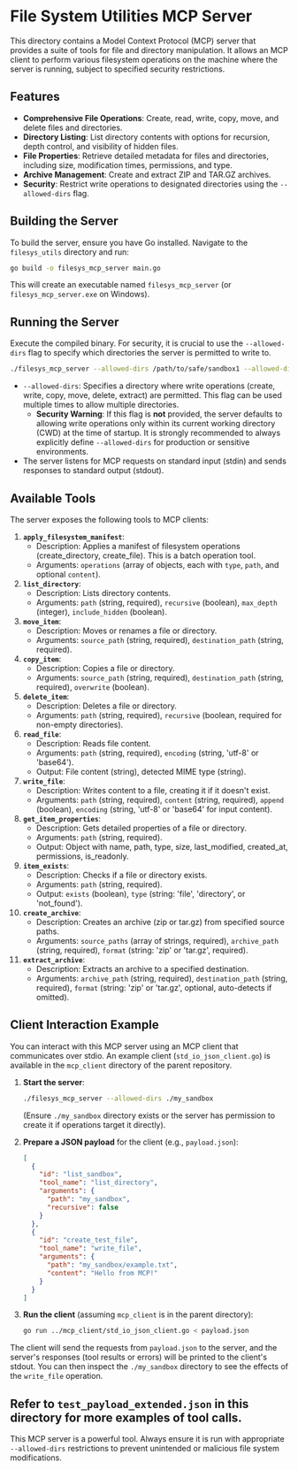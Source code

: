 # File System Utilities MCP Server

This directory contains a Model Context Protocol (MCP) server that provides a suite of tools for file and directory manipulation. It allows an MCP client to perform various filesystem operations on the machine where the server is running, subject to specified security restrictions.

## Features

*   **Comprehensive File Operations**: Create, read, write, copy, move, and delete files and directories.
*   **Directory Listing**: List directory contents with options for recursion, depth control, and visibility of hidden files.
*   **File Properties**: Retrieve detailed metadata for files and directories, including size, modification times, permissions, and type.
*   **Archive Management**: Create and extract ZIP and TAR.GZ archives.
*   **Security**: Restrict write operations to designated directories using the `--allowed-dirs` flag.

## Building the Server

To build the server, ensure you have Go installed. Navigate to the `filesys_utils` directory and run:

```bash
go build -o filesys_mcp_server main.go
```

This will create an executable named `filesys_mcp_server` (or `filesys_mcp_server.exe` on Windows).

## Running the Server

Execute the compiled binary. For security, it is crucial to use the `--allowed-dirs` flag to specify which directories the server is permitted to write to.

```bash
./filesys_mcp_server --allowed-dirs /path/to/safe/sandbox1 --allowed-dirs /path/to/another/safe/area
```

*   `--allowed-dirs`: Specifies a directory where write operations (create, write, copy, move, delete, extract) are permitted. This flag can be used multiple times to allow multiple directories.
    *   **Security Warning**: If this flag is **not** provided, the server defaults to allowing write operations only within its current working directory (CWD) at the time of startup. It is strongly recommended to always explicitly define `--allowed-dirs` for production or sensitive environments.
*   The server listens for MCP requests on standard input (stdin) and sends responses to standard output (stdout).

## Available Tools

The server exposes the following tools to MCP clients:

1.  **`apply_filesystem_manifest`**:
    *   Description: Applies a manifest of filesystem operations (create_directory, create_file). This is a batch operation tool.
    *   Arguments: `operations` (array of objects, each with `type`, `path`, and optional `content`).
2.  **`list_directory`**:
    *   Description: Lists directory contents.
    *   Arguments: `path` (string, required), `recursive` (boolean), `max_depth` (integer), `include_hidden` (boolean).
3.  **`move_item`**:
    *   Description: Moves or renames a file or directory.
    *   Arguments: `source_path` (string, required), `destination_path` (string, required).
4.  **`copy_item`**:
    *   Description: Copies a file or directory.
    *   Arguments: `source_path` (string, required), `destination_path` (string, required), `overwrite` (boolean).
5.  **`delete_item`**:
    *   Description: Deletes a file or directory.
    *   Arguments: `path` (string, required), `recursive` (boolean, required for non-empty directories).
6.  **`read_file`**:
    *   Description: Reads file content.
    *   Arguments: `path` (string, required), `encoding` (string, 'utf-8' or 'base64').
    *   Output: File content (string), detected MIME type (string).
7.  **`write_file`**:
    *   Description: Writes content to a file, creating it if it doesn't exist.
    *   Arguments: `path` (string, required), `content` (string, required), `append` (boolean), `encoding` (string, 'utf-8' or 'base64' for input content).
8.  **`get_item_properties`**:
    *   Description: Gets detailed properties of a file or directory.
    *   Arguments: `path` (string, required).
    *   Output: Object with name, path, type, size, last_modified, created_at, permissions, is_readonly.
9.  **`item_exists`**:
    *   Description: Checks if a file or directory exists.
    *   Arguments: `path` (string, required).
    *   Output: `exists` (boolean), `type` (string: 'file', 'directory', or 'not_found').
10. **`create_archive`**:
    *   Description: Creates an archive (zip or tar.gz) from specified source paths.
    *   Arguments: `source_paths` (array of strings, required), `archive_path` (string, required), `format` (string: 'zip' or 'tar.gz', required).
11. **`extract_archive`**:
    *   Description: Extracts an archive to a specified destination.
    *   Arguments: `archive_path` (string, required), `destination_path` (string, required), `format` (string: 'zip' or 'tar.gz', optional, auto-detects if omitted).

## Client Interaction Example

You can interact with this MCP server using an MCP client that communicates over stdio. An example client (`std_io_json_client.go`) is available in the `mcp_client` directory of the parent repository.

1.  **Start the server**:
    ```bash
    ./filesys_mcp_server --allowed-dirs ./my_sandbox
    ```
    (Ensure `./my_sandbox` directory exists or the server has permission to create it if operations target it directly).

2.  **Prepare a JSON payload** for the client (e.g., `payload.json`):
    ```json
    [
      {
        "id": "list_sandbox",
        "tool_name": "list_directory",
        "arguments": {
          "path": "my_sandbox",
          "recursive": false
        }
      },
      {
        "id": "create_test_file",
        "tool_name": "write_file",
        "arguments": {
          "path": "my_sandbox/example.txt",
          "content": "Hello from MCP!"
        }
      }
    ]
    ```

3.  **Run the client** (assuming `mcp_client` is in the parent directory):
    ```bash
    go run ../mcp_client/std_io_json_client.go < payload.json
    ```

The client will send the requests from `payload.json` to the server, and the server's responses (tool results or errors) will be printed to the client's stdout. You can then inspect the `./my_sandbox` directory to see the effects of the `write_file` operation.

Refer to `test_payload_extended.json` in this directory for more examples of tool calls.
---

This MCP server is a powerful tool. Always ensure it is run with appropriate `--allowed-dirs` restrictions to prevent unintended or malicious file system modifications.
